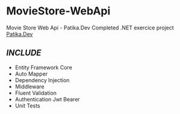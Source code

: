 # MovieStore-WebApi
Movie Store Web Api - Patika.Dev Completed .NET exercice project [Patika.Dev](https://academy.patika.dev/)

## *INCLUDE*

- Entity Framework Core
- Auto Mapper
- Dependency Injection
- Middleware
- Fluent Validation
- Authentication Jwt Bearer
- Unit Tests
